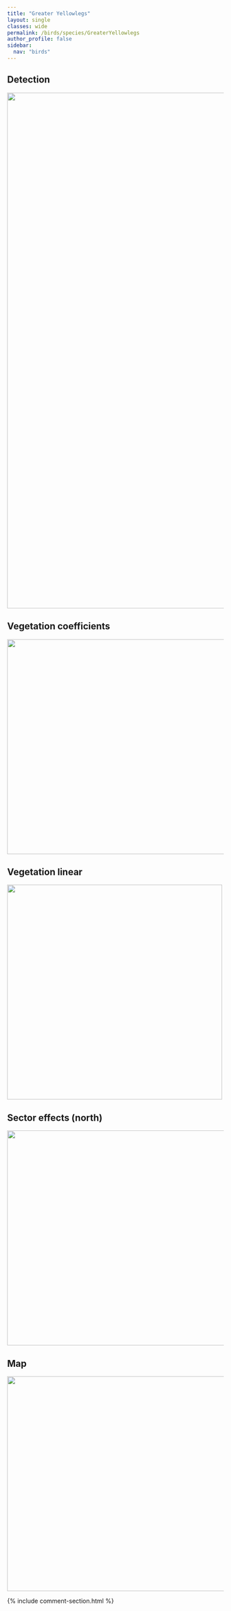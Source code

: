 ```yaml
---
title: "Greater Yellowlegs"
layout: single
classes: wide
permalink: /birds/species/GreaterYellowlegs
author_profile: false
sidebar:
  nav: "birds"
---
```


<h2>Detection</h2>

<a href="https://drive.google.com/uc?export=view&id=1SG3f3XBMj4MvmcOykkS-i2p7UQkUQ3LC">
<img src="https://drive.google.com/uc?export=view&id=1SG3f3XBMj4MvmcOykkS-i2p7UQkUQ3LC" height = "1200" width = "800">
</a>

<h2>Vegetation coefficients</h2>

<a href="https://drive.google.com/uc?export=view&id=1p9Je1MOYVzZ8Jtp-zg9fa9jD2Rt3SMCw">
<img src="https://drive.google.com/uc?export=view&id=1p9Je1MOYVzZ8Jtp-zg9fa9jD2Rt3SMCw" height = "500" width = "1000">
</a>

<h2>Vegetation linear</h2>

<a href="https://drive.google.com/uc?export=view&id=1QEMfCfRA5o0fE6hDuT98vJPBlmCwwe1F">
<img src="https://drive.google.com/uc?export=view&id=1QEMfCfRA5o0fE6hDuT98vJPBlmCwwe1F" height = "500" width = "500">
</a>

<h2>Sector effects (north)</h2>

<a href="https://drive.google.com/uc?export=view&id=1WiaMxkrGqtchrZMkowmy7rWkcWj_Y0RI">
<img src="https://drive.google.com/uc?export=view&id=1WiaMxkrGqtchrZMkowmy7rWkcWj_Y0RI" height = "500" width = "1000">
</a>

<h2>Map</h2>

<a href="https://drive.google.com/uc?export=view&id=18Vj_D6uVXJKc2VBA1wZ3uJtnHPyRwBnU">
<img src="https://drive.google.com/uc?export=view&id=18Vj_D6uVXJKc2VBA1wZ3uJtnHPyRwBnU" height = "500" width = "1500">
</a>

{% include comment-section.html %}
